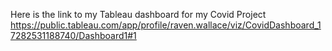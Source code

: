 Here is the link to my Tableau dashboard for my Covid Project
https://public.tableau.com/app/profile/raven.wallace/viz/CovidDashboard_17282531188740/Dashboard1#1
